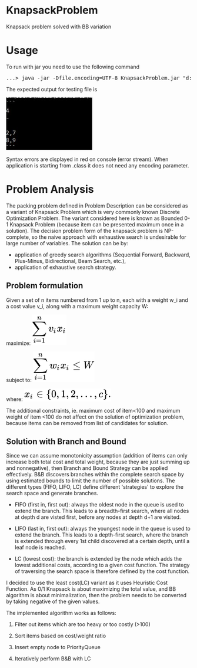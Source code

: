 # KnapsackProblem
Knapsack problem solved with BB variation

# Usage 

To run with jar you need to use the following command
<pre>
...> java -jar -Dfile.encoding=UTF-8 KnapsackProblem.jar "d:/path/sampleInput.txt"
</pre>


The expected output for testing file is 


![Output](output.JPG)

Syntax errors are displayed in red on console (error stream).
When application is starting from .class it does not need any encoding parameter. 

# Problem Analysis 

The packing problem defined in Problem Description can be considered as a variant of Knapsack Problem which is very commonly known 
Discrete Optimization Problem. The variant considered here is known as Bounded 0-1 Knapsack Problem (because item can be presented maximum once in a solution).
The decision problem form of the knapsack problem is NP-complete, so the naive approach with exhaustive search is undesirable 
for large number of variables. The solution can be by:
- application of greedy search algorithms (Sequential Forward, Backward, Plus-Minus, Bidirectional, Beam Search, etc.),
- application of exhaustive search strategy.

## Problem formulation
Given a set of n items numbered from 1 up to n, each with a weight w_i and a cost value v_i, along with a maximum weight capacity W:

maximize: ![Formula](85620037d368d2136fb3361702df6a489416931b.svg)


subject to: ![Formula](dd6e7c9bca4397980976ea6d19237500ce3b8176.svg)


where: ![Formula](67d086ac9e491ea240621847e94bdc3b2a1d2b7f.svg)




The additional constraints, ie.  maximum cost of item<100  and maximum weight of item <100 do not affect on the solution of optimization problem, because items can be removed from list of candidates for solution.

## Solution with Branch and Bound
Since we can assume monotonicity assumption (addition of items can only increase both total cost and total weight, because they are just summing up and nonnegative), then Branch and Bound Strategy can be applied effectively. 
B&B discovers branches within the complete search space by using estimated bounds to limit the number of possible solutions. The different types (FIFO, LIFO, LC) define different 'strategies' to explore the search space and generate branches.

* FIFO (first in, first out): always the oldest node in the queue is used to extend the branch. This leads to a breadth-first search, where all nodes at depth d are visted first, before any nodes at depth d+1 are visited.

* LIFO (last in, first out): always the youngest node in the queue is used to extend the branch. This leads to a depth-first search, where the branch is extended through every 1st child discovered at a certain depth, until a leaf node is reached.

* LC (lowest cost): the branch is extended by the node which adds the lowest additional costs, according to a given cost function. The strategy of traversing the search space is therefore defined by the cost function.


I decided  to use  the least cost(LC) variant as it uses Heuristic Cost Function. 
As 0/1 Knapsack is about maximizing the total value, and BB algorithm is about minimalization, then the problem needs to be converted by taking negative of the given values. 

The implemented algorithm works as follows:

 1. Filter out items which are too heavy or too costly (>100)

 2. Sort items based on cost/weight ratio

 3. Insert empty node to PriorityQueue

 4. Iteratively perform B&B with LC 



